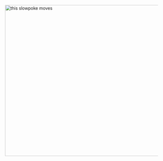 <div class="container">
    <img src="https://media.tenor.com/QWdPngpHxZ8AAAAd/family-guy-css.gif" 
    alt="this slowpoke moves"  
    height="500"
    width="800" />
</div>
